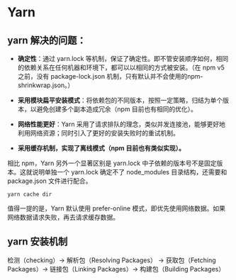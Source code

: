 # Yarn

## yarn 解决的问题：

- **确定性**：通过 yarn.lock 等机制，保证了确定性。即不管安装顺序如何，相同的依赖关系在任何机器和环境下，都可以以相同的方式被安装。（在 npm v5 之前，没有 package-lock.json 机制，只有默认并不会使用的npm-shrinkwrap.json。）

- **采用模块扁平安装模式**：将依赖包的不同版本，按照一定策略，归结为单个版本，以避免创建多个副本造成冗余（npm 目前也有相同的优化）。

- **网络性能更好**：Yarn 采用了请求排队的理念，类似并发连接池，能够更好地利用网络资源；同时引入了更好的安装失败时的重试机制。

- **采用缓存机制，实现了离线模式（npm 目前也有类似实现）。**

相比 npm，Yarn 另外一个显著区别是 yarn.lock 中子依赖的版本号不是固定版本。这就说明单独一个 yarn.lock 确定不了 node_modules 目录结构，还需要和 package.json 文件进行配合。

<!-- 查看 yarn 缓存 -->
```shell
yarn cache dir
```

值得一提的是，Yarn 默认使用 prefer-online 模式，即优先使用网络数据。如果网络数据请求失败，再去请求缓存数据。

## yarn 安装机制

检测（checking）→ 解析包（Resolving Packages） → 获取包（Fetching Packages）→ 链接包（Linking Packages）→ 构建包（Building Packages）